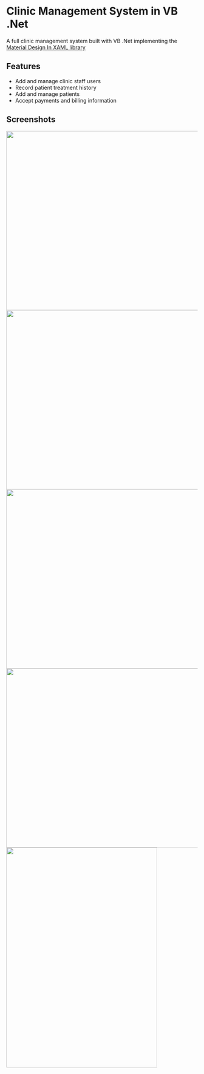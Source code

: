 # Clinic Management System in VB .Net

A full clinic management system built with VB .Net implementing the [Material Design In XAML library](http://materialdesigninxaml.net/)

## Features 
 * Add and manage clinic staff users 
 * Record patient treatment history
 * Add and manage patients 
 * Accept payments and billing information 

## Screenshots 

<p float="left">

<img src="https://user-images.githubusercontent.com/33112835/104159971-400f3f00-542b-11eb-9fdd-af762fe39342.PNG" width="803" height="472"/>

<img src="https://user-images.githubusercontent.com/33112835/104159973-40a7d580-542b-11eb-8eeb-2b76a24b913b.PNG" width="803" height="472"/>

<img src="https://user-images.githubusercontent.com/33112835/104159975-41d90280-542b-11eb-9cb5-bcde4ee79104.PNG" width="803" height="472"/>

<img src="https://user-images.githubusercontent.com/33112835/104159974-41406c00-542b-11eb-82f8-ed731ba9e6f9.PNG" width="642" height="472"/>

<img src="https://user-images.githubusercontent.com/33112835/104159967-3ede1200-542b-11eb-9ccd-64ed3f611296.PNG" width="397" height="580"/>

</p>
